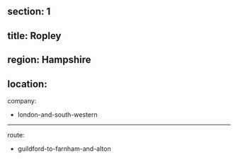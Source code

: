 section: 1
----
title: Ropley
----
region: Hampshire
----
location: 
----
company:
- london-and-south-western
----
route:
- guildford-to-farnham-and-alton
